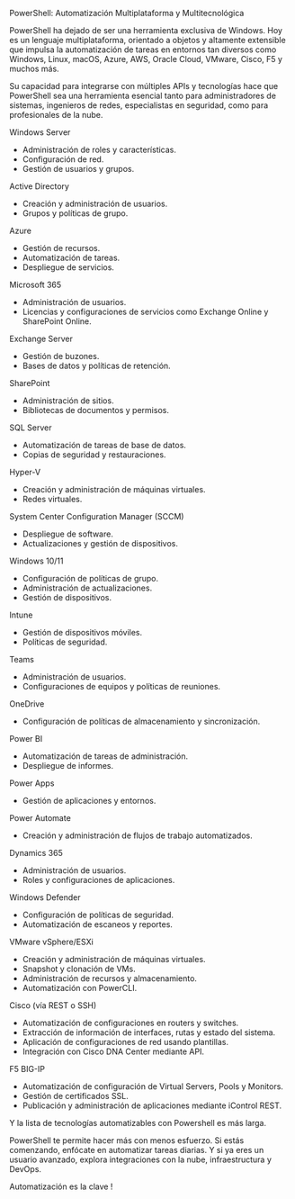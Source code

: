 PowerShell: Automatización Multiplataforma y Multitecnológica

PowerShell ha dejado de ser una herramienta exclusiva de Windows. Hoy es un lenguaje multiplataforma, orientado a objetos y altamente extensible que impulsa la automatización de tareas en entornos tan diversos como Windows, Linux, macOS, Azure, AWS, Oracle Cloud, VMware, Cisco, F5 y muchos más.

Su capacidad para integrarse con múltiples APIs y tecnologías hace que PowerShell sea una herramienta esencial tanto para administradores de sistemas, ingenieros de redes, especialistas en seguridad, como para profesionales de la nube.

Windows Server

- Administración de roles y características.
- Configuración de red.
- Gestión de usuarios y grupos.

Active Directory

- Creación y administración de usuarios.
- Grupos y políticas de grupo.

Azure

- Gestión de recursos.
- Automatización de tareas.
- Despliegue de servicios.

Microsoft 365

- Administración de usuarios.
- Licencias y configuraciones de servicios como Exchange Online y SharePoint Online.

Exchange Server

- Gestión de buzones.
- Bases de datos y políticas de retención.

SharePoint

- Administración de sitios.
- Bibliotecas de documentos y permisos.

SQL Server

- Automatización de tareas de base de datos.
- Copias de seguridad y restauraciones.

Hyper-V

- Creación y administración de máquinas virtuales.
- Redes virtuales.

System Center Configuration Manager (SCCM)

- Despliegue de software.
- Actualizaciones y gestión de dispositivos.

Windows 10/11

- Configuración de políticas de grupo.
- Administración de actualizaciones.
- Gestión de dispositivos.

Intune

- Gestión de dispositivos móviles.
- Políticas de seguridad.

Teams

- Administración de usuarios.
- Configuraciones de equipos y políticas de reuniones.

OneDrive

- Configuración de políticas de almacenamiento y sincronización.

Power BI

- Automatización de tareas de administración.
- Despliegue de informes.

Power Apps

- Gestión de aplicaciones y entornos.

Power Automate

- Creación y administración de flujos de trabajo automatizados.

Dynamics 365

- Administración de usuarios.
- Roles y configuraciones de aplicaciones.

Windows Defender

- Configuración de políticas de seguridad.
- Automatización de escaneos y reportes.

VMware vSphere/ESXi

- Creación y administración de máquinas virtuales.
- Snapshot y clonación de VMs.
- Administración de recursos y almacenamiento.
- Automatización con PowerCLI.

Cisco (vía REST o SSH)

- Automatización de configuraciones en routers y switches.
- Extracción de información de interfaces, rutas y estado del sistema.
- Aplicación de configuraciones de red usando plantillas.
- Integración con Cisco DNA Center mediante API.

F5 BIG-IP

- Automatización de configuración de Virtual Servers, Pools y Monitors.
- Gestión de certificados SSL.
- Publicación y administración de aplicaciones mediante iControl REST.

Y la lista de tecnologías automatizables con Powershell es más larga.

PowerShell te permite hacer más con menos esfuerzo. Si estás comenzando, enfócate en automatizar tareas diarias. Y si ya eres un usuario avanzado, explora integraciones con la nube, infraestructura y DevOps.

Automatización es la clave !
